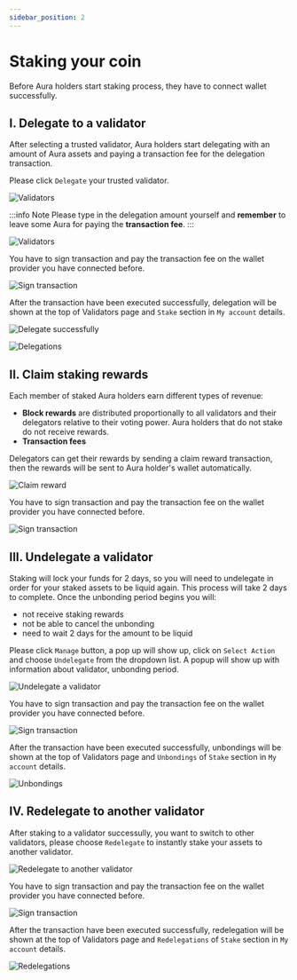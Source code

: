 ```yaml
---
sidebar_position: 2
---
```


# Staking your coin

Before Aura holders start staking process, they have to connect wallet successfully.

## I. Delegate to a validator

After selecting a trusted validator, Aura holders start delegating with an amount of Aura assets and paying a transaction fee for the delegation transaction.

Please click `Delegate` your trusted validator.

![Validators](/img/aurascan/Validators_list.png)

:::info Note
Please type in the delegation amount yourself and **remember** to leave some Aura for paying the **transaction fee**.
:::

![Validators](/img/aurascan/Delegate_more.png)

You have to sign transaction and pay the transaction fee on the wallet provider you have connected before.

![Sign transaction](/img/aurascan/sign_txn.PNG)

After the transaction have been executed successfully, delegation will be shown at the top of Validators page and `Stake` section in `My account` details.

![Delegate successfully](/img/aurascan/delegate_success.png)

![Delegations](/img/aurascan/account_delegations.png)


## II. Claim staking rewards

Each member of staked Aura holders earn different types of revenue:
- **Block rewards** are distributed proportionally to all validators and their delegators relative to their voting power. Aura holders that do not stake do not receive rewards.
- **Transaction fees**

Delegators can get their rewards by sending a claim reward transaction, then the rewards will be sent to Aura holder's wallet automatically.

![Claim reward](/img/aurascan/claim_reward.png)

You have to sign transaction and pay the transaction fee on the wallet provider you have connected before.

![Sign transaction](/img/aurascan/sign_txn_claim_reward.png)



## III. Undelegate a validator

Staking will lock your funds for 2 days, so you will need to undelegate in order for your staked assets to be liquid again. This process will take 2 days to complete. Once the unbonding period begins you will:
- not receive staking rewards
- not be able to cancel the unbonding
- need to wait 2 days for the amount to be liquid

Please click `Manage` button, a pop up will show up, click on `Select Action` and choose `Undelegate` from the dropdown list.
A popup will show up with information about validator, unbonding period.

![Undelegate a validator](/img/aurascan/undelegate_validator.png)

You have to sign transaction and pay the transaction fee on the wallet provider you have connected before.

![Sign transaction](/img/aurascan/sign_txn.PNG)

After the transaction have been executed successfully, unbondings will be shown at the top of Validators page and `Unbondings`  of `Stake` section in `My account` details.

![Unbondings](/img/aurascan/account_unbondings.png)

## IV. Redelegate to another validator

After staking to a validator successully, you want to switch to other validators, please choose `Redelegate` to instantly stake your assets to another validator.

![Redelegate to another validator](/img/aurascan/redelegate_validator.png)

You have to sign transaction and pay the transaction fee on the wallet provider you have connected before.

![Sign transaction](/img/aurascan/sign_txn_redelegate.PNG)

After the transaction have been executed successfully, redelegation will be shown at the top of Validators page and `Redelegations` of `Stake` section in `My account` details.

![Redelegations](/img/aurascan/account_redelegations.png)



